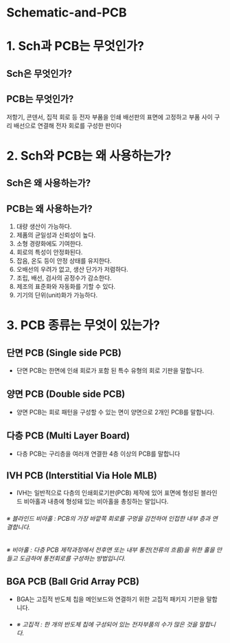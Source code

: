 # Schematic-and-PCB

# 1. Sch과 PCB는 무엇인가?

## Sch은 무엇인가?

## PCB는 무엇인가?
저항기, 콘덴서, 집적 회로 등 전자 부품을 인쇄 배선판의 표면에 고정하고 부품 사이 구리 배선으로 연결해 전자 회로를 구성한 판이다

# 2. Sch와 PCB는 왜 사용하는가?

## Sch은 왜 사용하는가?

## PCB는 왜 사용하는가?
1) 대량 생산이 가능하다.
2) 제품의 균일성과 신뢰성이 높다.
3) 소형 경량화에도 기여한다.
4) 회로의 특성이 안정화된다.
5) 잡음, 온도 등이 안정 상태를 유지한다.
6) 오배선의 우려가 없고, 생산 단가가 저렴하다.
7) 조립, 배선, 검사의 공정수가 감소한다.
8) 제조의 표준화와 자동화를 기할 수 있다.
9) 기기의 단위(unit)화가 가능하다.

# 3. PCB 종류는 무엇이 있는가?

## 단면 PCB (Single side PCB)
- 단면 PCB는 한면에 인쇄 회로가 포함 된 특수 유형의 회로 기판을 말합니다.

## 양면 PCB (Double side PCB)
- 양면 PCB는 회로 패턴을 구성할 수 있는 면이 양면으로 2개인 PCB를 말합니다.

## 다층 PCB (Multi Layer Board)
- 다층 PCB는 구리층을 여러개 연결한 4층 이상의 PCB를 말합니다

## IVH PCB (Interstitial Via Hole MLB)
- IVH는 일반적으로 다층의 인쇄회로기판(PCB) 제작에 있어 표면에 형성된 블라인드 비아홀과 내층에 형성돼 있는 비아홀을 총칭하는 말입니다.
###### ※ 블라인드 비아홀 : PCB의 가장 바깥쪽 회로를 구멍을 감전하여 인접한 내부 층과 연결합니다.
###### ※ 비아홀 : 다층 PCB 제작과정에서 전후면 또는 내부 통전(전류의 흐름)을 위한 홀을 만들고 도금하여 통전회로를 구성하는 방법입니다.

## BGA PCB (Ball Grid Array PCB)
- BGA는 고집적 반도체 칩을 메인보드와 연결하기 위한 고집적 패키지 기판을 말합니다.
- ###### ※ 고집적 : 한 개의 반도체 칩에 구성되어 있는 전자부품의 수가 많은 것을 말합니다.

